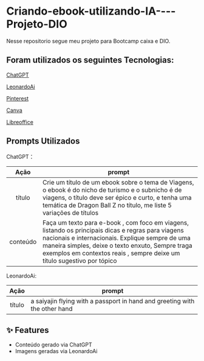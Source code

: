 # Criando-ebook-utilizando-IA----Projeto-DIO

Nesse repositorio segue meu projeto para Bootcamp caixa e DIO.

## Foram utilizados os seguintes Tecnologias:

[ChatGPT](https://chat.openai.com/)

[LeonardoAi](https://leonardo.ai/)

[Pinterest](https://br.pinterest.com/)

[Canva](https://www.canva.com/)

[Libreoffice](https://pt-br.libreoffice.org/) 

## Prompts Utilizados

ChatGPT：

|   Ação   | prompt                                                                                                                                                                                                                                                                         |
| :------: | ------------------------------------------------------------------------------------------------------------------------------------------------------------------------------------------------------------------------------------------------------------------------------ |
|  título  | Crie um título de um ebook sobre o tema de Viagens, o ebook é do nicho de turismo e o subnicho é de viagens, o título deve ser épico e curto, e tenha uma temática de Dragon Ball Z no título, me liste 5 variações de títulos                                                        |
| conteúdo | Faça um texto para e-book , com foco em viagens, listando os principais dicas e regras para viagens nacionais e internacionais. Explique sempre de uma maneira simples, deixe o texto enxuto, Sempre traga exemplos em contextos reais , sempre deixe um título sugestivo por tópico |

LeonardoAi:

|  Ação  | prompt                                                                                 |
| :----: | -------------------------------------------------------------------------------------- |
| título | a saiyajin flying with a passport in hand and greeting with the other hand |

## ✨ Features

- Conteúdo gerado via ChatGPT
- Imagens geradas via LeonardoAi

